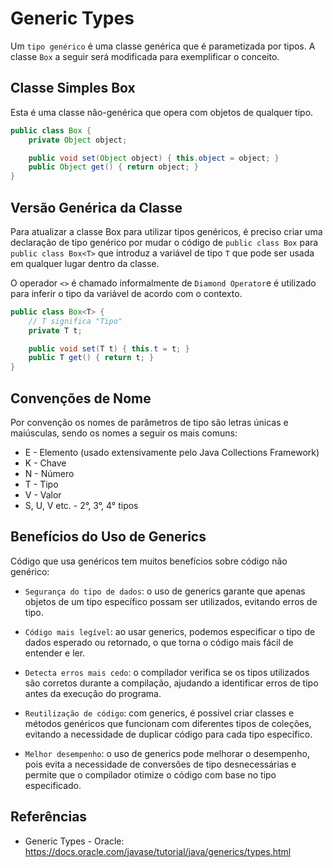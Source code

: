 # Generic Types
Um `tipo genérico` é uma classe genérica que é parametizada por tipos. A classe `Box` a seguir será modificada para exemplificar o conceito.

## Classe Simples Box
Esta é uma classe não-genérica que opera com objetos de qualquer tipo.

```java
public class Box {
    private Object object;

    public void set(Object object) { this.object = object; }
    public Object get() { return object; }
}
```

## Versão Genérica da Classe
Para atualizar a classe Box para utilizar tipos genéricos, é preciso criar uma declaração de tipo genérico por mudar o código de `public class Box` para `public class Box<T>` que introduz a variável de tipo `T` que pode ser usada em qualquer lugar dentro da classe.

O operador `<>` é chamado informalmente de `Diamond Operator`e é utilizado para inferir o tipo da variável de acordo com o contexto.

```java
public class Box<T> {
    // T significa "Tipo"
    private T t;

    public void set(T t) { this.t = t; }
    public T get() { return t; }
}
```

## Convenções de Nome
Por convenção os nomes de parâmetros de tipo são letras únicas e maiúsculas, sendo os nomes a seguir os mais comuns:

- E - Elemento (usado extensivamente pelo Java Collections Framework)
- K - Chave
- N - Número
- T - Tipo
- V - Valor
- S, U, V etc. - 2°, 3°, 4° tipos

## Benefícios do Uso de Generics
Código que usa genéricos tem muitos benefícios sobre código não genérico:

- `Segurança do tipo de dados`: o uso de generics garante que apenas objetos de um tipo específico possam ser utilizados, evitando erros de tipo.

- `Código mais legível`: ao usar generics, podemos especificar o tipo de dados esperado ou retornado, o que torna o código mais fácil de entender e ler.

- `Detecta erros mais cedo`: o compilador verifica se os tipos utilizados são corretos durante a compilação, ajudando a identificar erros de tipo antes da execução do programa.

- `Reutilização de código`: com generics, é possível criar classes e métodos genéricos que funcionam com diferentes tipos de coleções, evitando a necessidade de duplicar código para cada tipo específico.

- `Melhor desempenho`: o uso de generics pode melhorar o desempenho, pois evita a necessidade de conversões de tipo desnecessárias e permite que o compilador otimize o código com base no tipo especificado.

## Referências
- Generic Types - Oracle: https://docs.oracle.com/javase/tutorial/java/generics/types.html